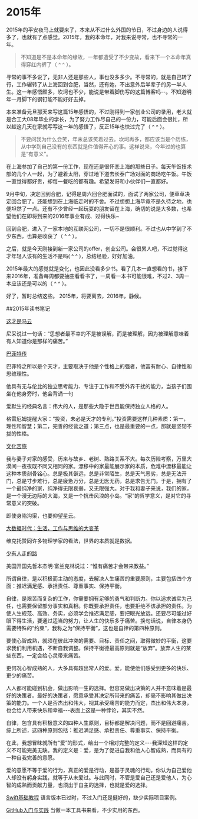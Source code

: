 # 2015年

2015年的平安夜马上就要来了，本来从不过什么外国的节日，不过身边的人说得多了，也就有了点感觉。2015年，我的本命年，对我来说寻常，也不寻常的一年。
>不知道是不是本命年的缘故，一年都遭受了不少变故，看来下一个本命年真得穿红内裤了（ ^ ^ ）。

寻常的事不多说了，无非人还是那些人，事也没多多少。不寻常的，就是自己转了行，工作辗转了从上海回到合肥，当然，还有她，不出意外后半辈子的另一半人生。这一年感悟颇多，坎坷也不少，能说是带着脚伤写的这篇博客吗--。不知道明年一月脚下的钢钉能不能好好去掉。

本来准备元旦那天来写这篇15年感悟的，不过刚得到一家创业公司的录用，老大就是合工大08年毕业的学长，为了努力工作尽自己的一份力，可能后面会很忙，所以趁这几天在家就写写这一年的感悟了，反正15年也快过完了（ ^ ^ ）。

>不要问我为什么会笑，年末总该笑着过去。坎坷再多，都应该当是个历练，从中学到自己没有的东西就是件值得开心的事。这样说来，今年过的也算是“有意义”。

在上海参加了自己的第一份工作，现在还是很怀恋上海的那些日子。每天午饭技术部的几个人一起，为了避着太阳，穿过地下道去长泰广场对面的商场吃午饭。午饭一直觉得都好贵，却每一餐吃的都有趣。希望发哥和小伙伴们一直都好。

9月中旬，决定回到合肥，记得是周六回合肥面试的，面试了两家公司，便草草决定回合肥了。还能想到在上海临走时的不舍。不过想想上海毕竟不是久待之地，也便坦然了一点。还有不少曾经一起玩耍的朋友留在上海，确切的说是大多数，也希望他们在即将到来的2016年事业有成、过得快乐~

回到合肥，进入了一家本地的互联网公司，一切不是很顺利。不过也从中学到了不少东西，也算是收获了（ ^ ^ ）。

之后，就是今天刚接到新一家公司的offer，创业公司。会很累人吧，不过觉得这才年轻人该有的生活不是吗( ^ ^ )，总结经验，好好加油。

2015年最大的感觉就是变化，也因此没看多少书。看了几本一直想看的书，接下来2016年，准备每周都要抽空看看书了，一周看一本书可能很难，不过2、3周一本应该还是可以的（ ^ ^ ）。

好了，暂时总结这些。
2015年，将要离去，2016年，静候。


##2015年读书笔记

[这才是马云](http://book.douban.com/subject/6254828/)

尼采说过一句话：“思想者最不幸的不是被误解，而是被理解，因为被理解意味着有人知道你是那样的痛苦。”

[巴菲特传](http://book.douban.com/subject/25749745/)

巴菲特之所以是个天才，主要取决于他是个性格上的强者，他富有耐心、自律性和思维理性。

他具有无与伦比的独立思考能力、专注于工作和不受外界干扰的能力，当孩子们围坐在他身旁时，他会背诵一句

爱默生的经典名言：伟大的人，是那些大隐于世且能保持独立人格的人。

格雷厄姆提醒大家：“投资，未必是天才的专利。”投资需要这样几种素质：第一，理性和智慧；第二，完善的经营之道；第三点，也是最重要的一点，那就是坚韧不拔的性格。

[文化苦旅](http://book.douban.com/subject/1050339/)

我与妻子对家的感受，历来与故乡、老树、熟路关系不大。每次历险考察，万里大漠间一夜夜既不同又相同的家。漂移中的家最能展示家的本质，危难中漂移最能让这种本质刻骨铭心。总是极其僻远，总是非常陌生，总是天气恶劣，总是无法开门，总是寸步难行，总是疲惫万分，总是无医无药，总是求告无门。于是，拥有了一个最纯净的家，纯净得无限衰弱，又无限强大。对于我和妻子来说，我们的家，是一个漫无边际的大海，又是一个抗击风浪的小岛。“家”的哲学意义，是对它的寻常意义的突破。

即使身陷沟渠，也要仰望星云。

[大数据时代：生活，工作与思维的大变革](http://book.douban.com/subject/20429677/)

维克托赞同许多物理学家的看法，世界的本质就是数据。

[少有人走的路](http://book.douban.com/subject/1775691/)

美国开国先哲本杰明·富兰克林说过：“惟有痛苦才会带来教益。”

所谓自律，是以积极而主动的态度，去解决人生痛苦的重要原则，主要包括四个方面：推迟满足感、承担责任、尊重事实、保持平衡。

自律，是艰苦而复杂的工作，你需要拥有足够的勇气和判断力。你以追求诚实为己任，也需要保留部分事实和真相。你既要承担责任，也要拒绝不该承担的责任。为使人生规范、高效、务实，必须学会推迟满足感，要把眼光放远。还要尽可能过好眼下得生活，要通过适当的努力，让人生的快乐多于痛苦。换句话说，自律本身仍需要特殊的“约束”，我称之为“保持平衡”，这也是自律的第四种原则。

要使心智成熟，就须在彼此冲突的需要、目标、责任之间，取得微妙的平衡，这要求我们利用机遇，不断自我调整。保持平衡德最高原则就是“放弃”。放弃人生的某些东西，一定会给心灵带来痛苦。

更何况心智成熟的人，大多具有超出常人的爱。爱，能使他们感受到更多的快乐、更少的痛苦。

人人都可能碰到机会，做出影响一生的选择。但容易做出决策的人并不意味着是最好的决策者。最好的决策者，愿意承受其决定所带来的痛苦，却毫不影响其做出决策的能力。一个人是否杰出和伟大，视其承受痛苦的能力而定，杰出和伟大本身，也会给人带来快乐和幸福---表面上这是一种悖论，其实不然。

自律，包含具有积极意义的四种人生原则，目标都是解决问题，而不是回避痛苦。综上所述，这四种原则包括：推迟满足感、承担责任、尊重事实、保持平衡。

在此，我想冒昧就所有“爱”的形式，给出一个相对完整的定义---我深知这样的定义不可能完美无缺。我的定义是：爱，是为了促进自我和他人心智成熟，而具有的一种自我完善的意愿。

爱的意愿不等于爱的行为，真正的爱是行动，是基于灵魂的行动。你认为自己爱他人却没有躬身实践，就等于从未爱过。与此同时，不管是爱自己还是爱他人，为心智的成熟而贡献力量，也须出于自主的选择，也就是爱的选择。


[Swift基础教程](http://book.douban.com/subject/26416729/)
语言版本已过时，不过入门还是挺好的，缺少实际项目案例。

[GitHub入门与实践](http://book.douban.com/subject/26462816/)
当做一本工具书来看，不少实用的东西。


